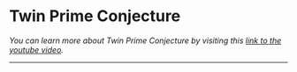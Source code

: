 <!-- Headings-->
# Twin Prime Conjecture
*You can learn more about Twin Prime Conjecture by visiting this
[link to the youtube video](https://www.youtube.com/watch?v=HeQX2HjkcNo).*

---
